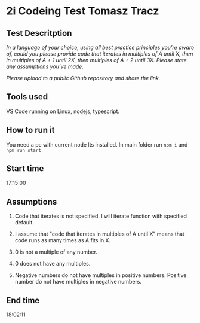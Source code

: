# 2i Codeing Test Tomasz Tracz

## Test Descritption

_In a language of your choice, using all best practice principles you’re aware of, could you please provide code that iterates in multiples of A until X, then in multiples of A + 1 until 2X, then multiples of A + 2 until 3X. Please state any assumptions you’ve made._

_Please upload to a public Github repository and share the link._

## Tools used

VS Code running on Linux, nodejs, typescript.

## How to run it

You need a pc with current node lts installed. In main folder run `npm i` and `npm run start`

## Start time

17:15:00

## Assumptions

1. Code that iterates is not specified. I will iterate function with specified default.

2. I assume that "code that iterates in multiples of A until X" means that code runs as many times as A fits in X.

3. 0 is not a multiple of any number.

4. 0 does not have any multiples.

5. Negative numbers do not have multiples in positive numbers. Positive number do not have multiples in negative numbers.

## End time

18:02:11

